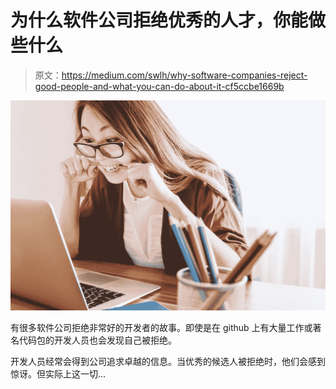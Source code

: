 # 为什么软件公司拒绝优秀的人才，你能做些什么

> 原文：<https://medium.com/swlh/why-software-companies-reject-good-people-and-what-you-can-do-about-it-cf5ccbe1669b>

![](img/16f76244b3a245387cc5e3960d2edf3d.png)

有很多软件公司拒绝非常好的开发者的故事。即使是在 github 上有大量工作或著名代码包的开发人员也会发现自己被拒绝。

开发人员经常会得到公司追求卓越的信息。当优秀的候选人被拒绝时，他们会感到惊讶。但实际上这一切…